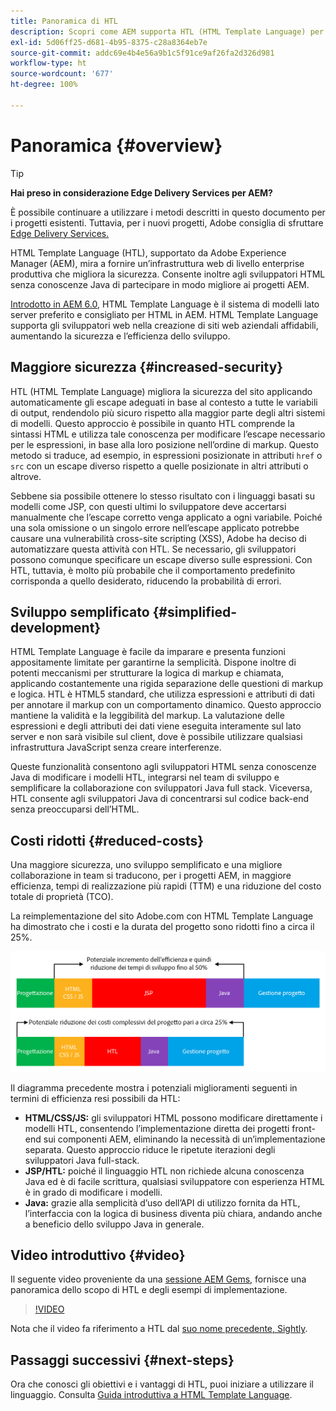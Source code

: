 ```yaml
---
title: Panoramica di HTL
description: Scopri come AEM supporta HTL (HTML Template Language) per fornire un’infrastruttura web di livello enterprise produttiva che migliora la sicurezza. Questa infrastruttura consente agli sviluppatori HTML senza conoscenze Java di partecipare in modo migliore ai progetti AEM.
exl-id: 5d06ff25-d681-4b95-8375-c28a8364eb7e
source-git-commit: addc69e4b4e56a9b1c5f91ce9af26fa2d326d981
workflow-type: ht
source-wordcount: '677'
ht-degree: 100%

---
```



# Panoramica {#overview}

>[!TIP]
>
>**Hai preso in considerazione Edge Delivery Services per AEM?**
>
>È possibile continuare a utilizzare i metodi descritti in questo documento per i progetti esistenti. Tuttavia, per i nuovi progetti, Adobe consiglia di sfruttare [Edge Delivery Services.](https://experienceleague.adobe.com/it/docs/experience-manager-cloud-service/content/edge-delivery/overview)

HTML Template Language (HTL), supportato da Adobe Experience Manager (AEM), mira a fornire un’infrastruttura web di livello enterprise produttiva che migliora la sicurezza. Consente inoltre agli sviluppatori HTML senza conoscenze Java di partecipare in modo migliore ai progetti AEM.

[Introdotto in AEM 6.0](history.md), HTML Template Language è il sistema di modelli lato server preferito e consigliato per HTML in AEM. HTML Template Language supporta gli sviluppatori web nella creazione di siti web aziendali affidabili, aumentando la sicurezza e l’efficienza dello sviluppo.

## Maggiore sicurezza {#increased-security}

HTL (HTML Template Language) migliora la sicurezza del sito applicando automaticamente gli escape adeguati in base al contesto a tutte le variabili di output, rendendolo più sicuro rispetto alla maggior parte degli altri sistemi di modelli. Questo approccio è possibile in quanto HTL comprende la sintassi HTML e utilizza tale conoscenza per modificare l’escape necessario per le espressioni, in base alla loro posizione nell’ordine di markup. Questo metodo si traduce, ad esempio, in espressioni posizionate in attributi `href` o `src` con un escape diverso rispetto a quelle posizionate in altri attributi o altrove.

Sebbene sia possibile ottenere lo stesso risultato con i linguaggi basati su modelli come JSP, con questi ultimi lo sviluppatore deve accertarsi manualmente che l’escape corretto venga applicato a ogni variabile. Poiché una sola omissione o un singolo errore nell’escape applicato potrebbe causare una vulnerabilità cross-site scripting (XSS), Adobe ha deciso di automatizzare questa attività con HTL. Se necessario, gli sviluppatori possono comunque specificare un escape diverso sulle espressioni. Con HTL, tuttavia, è molto più probabile che il comportamento predefinito corrisponda a quello desiderato, riducendo la probabilità di errori.

## Sviluppo semplificato {#simplified-development}

HTML Template Language è facile da imparare e presenta funzioni appositamente limitate per garantirne la semplicità. Dispone inoltre di potenti meccanismi per strutturare la logica di markup e chiamata, applicando costantemente una rigida separazione delle questioni di markup e logica. HTL è HTML5 standard, che utilizza espressioni e attributi di dati per annotare il markup con un comportamento dinamico. Questo approccio mantiene la validità e la leggibilità del markup. La valutazione delle espressioni e degli attributi dei dati viene eseguita interamente sul lato server e non sarà visibile sul client, dove è possibile utilizzare qualsiasi infrastruttura JavaScript senza creare interferenze.

Queste funzionalità consentono agli sviluppatori HTML senza conoscenze Java di modificare i modelli HTL, integrarsi nel team di sviluppo e semplificare la collaborazione con sviluppatori Java full stack. Viceversa, HTL consente agli sviluppatori Java di concentrarsi sul codice back-end senza preoccuparsi dell’HTML.

## Costi ridotti {#reduced-costs}

Una maggiore sicurezza, uno sviluppo semplificato e una migliore collaborazione in team si traducono, per i progetti AEM, in maggiore efficienza, tempi di realizzazione più rapidi (TTM) e una riduzione del costo totale di proprietà (TCO).

La reimplementazione del sito Adobe.com con HTML Template Language ha dimostrato che i costi e la durata del progetto sono ridotti fino a circa il 25%.

![Aumento dell’efficienza e riduzione dei costi](assets/chlimage_1.png)

Il diagramma precedente mostra i potenziali miglioramenti seguenti in termini di efficienza resi possibili da HTL:

* **HTML/CSS/JS:** gli sviluppatori HTML possono modificare direttamente i modelli HTL, consentendo l’implementazione diretta dei progetti front-end sui componenti AEM, eliminando la necessità di un’implementazione separata. Questo approccio riduce le ripetute iterazioni degli sviluppatori Java full-stack.
* **JSP/HTL:** poiché il linguaggio HTL non richiede alcuna conoscenza Java ed è di facile scrittura, qualsiasi sviluppatore con esperienza HTML è in grado di modificare i modelli.
* **Java:** grazie alla semplicità d’uso dell’API di utilizzo fornita da HTL, l’interfaccia con la logica di business diventa più chiara, andando anche a beneficio dello sviluppo Java in generale.

## Video introduttivo {#video}

Il seguente video proveniente da una [sessione AEM Gems](https://experienceleague.adobe.com/it/docs/events/experience-manager-gems-recordings/gems2014/aem-introduction-to-htl), fornisce una panoramica dello scopo di HTL e degli esempi di implementazione.

>[!VIDEO](https://video.tv.adobe.com/v/19504/?quality=9)

Nota che il video fa riferimento a HTL dal [suo nome precedente, Sightly](history.md).

## Passaggi successivi {#next-steps}

Ora che conosci gli obiettivi e i vantaggi di HTL, puoi iniziare a utilizzare il linguaggio. Consulta [Guida introduttiva a HTML Template Language](getting-started.md).
